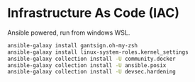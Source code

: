 # Infrastructure As Code (IAC)

Ansible powered, run from windows WSL.  

```bash
ansible-galaxy install gantsign.oh-my-zsh
ansible-galaxy install linux-system-roles.kernel_settings
ansible-galaxy collection install -U community.docker
ansible-galaxy collection install -U ansible.posix
ansible-galaxy collection install -U devsec.hardening
```